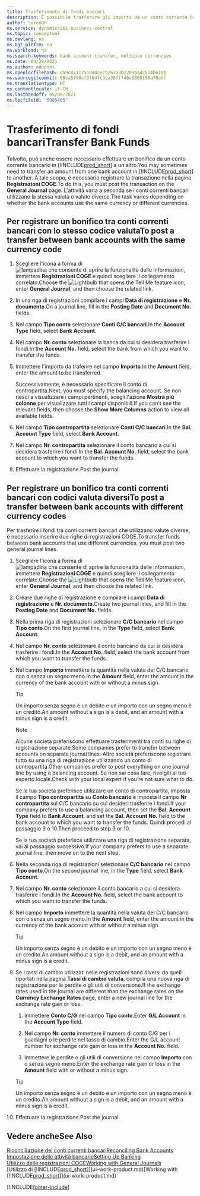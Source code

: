 ```yaml
---
title: Trasferimento di fondi bancari
description: È possibile trasferire gli importi da un conto corrente bancario a un altro, incluse le valute diverse, tramite la registrazione della transazione nelle registrazioni COGE.
author: SorenGP
ms.service: dynamics365-business-central
ms.topic: conceptual
ms.devlang: na
ms.tgt_pltfrm: na
ms.workload: na
ms.search.keywords: bank account transfer, multiple currencies
ms.date: 04/29/2021
ms.author: edupont
ms.openlocfilehash: da9c8711751040cecb267a3b2209bad2534b618b
ms.sourcegitcommit: 08ca5798cf3f04fc3ea38fff40c1860196a70adf
ms.translationtype: HT
ms.contentlocale: it-CH
ms.lasthandoff: 05/06/2021
ms.locfileid: "5985405"
---
```

# <a name="transfer-bank-funds"></a><span data-ttu-id="c0fbe-103">Trasferimento di fondi bancari</span><span class="sxs-lookup"><span data-stu-id="c0fbe-103">Transfer Bank Funds</span></span>

<span data-ttu-id="c0fbe-104">Talvolta, può anche essere necessario effettuare un bonifico da un conto corrente bancario in [!INCLUDE[prod_short](includes/prod_short.md)] a un altro.</span><span class="sxs-lookup"><span data-stu-id="c0fbe-104">You may sometimes need to transfer an amount from one bank account in [!INCLUDE[prod_short](includes/prod_short.md)] to another.</span></span> <span data-ttu-id="c0fbe-105">A tale scopo, è necessario registrare la transazione nella pagina **Registrazioni COGE**.</span><span class="sxs-lookup"><span data-stu-id="c0fbe-105">To do this, you must post the transaction on the **General Journal** page.</span></span> <span data-ttu-id="c0fbe-106">L'attività varia a seconda se i conti correnti bancari utilizzano la stessa valuta o valute diverse.</span><span class="sxs-lookup"><span data-stu-id="c0fbe-106">The task varies depending on whether the bank accounts use the same currency or different currencies.</span></span>

## <a name="to-post-a-transfer-between-bank-accounts-with-the-same-currency-code"></a><span data-ttu-id="c0fbe-107">Per registrare un bonifico tra conti correnti bancari con lo stesso codice valuta</span><span class="sxs-lookup"><span data-stu-id="c0fbe-107">To post a transfer between bank accounts with the same currency code</span></span>

1. <span data-ttu-id="c0fbe-108">Scegliere l'icona a forma di ![lampadina che consente di aprire la funzionalità delle informazioni](media/ui-search/search_small.png "Informazioni sull'operazione che si desidera eseguire"), immettere **Registrazioni COGE** e quindi scegliere il collegamento correlato.</span><span class="sxs-lookup"><span data-stu-id="c0fbe-108">Choose the ![Lightbulb that opens the Tell Me feature](media/ui-search/search_small.png "Tell me what you want to do") icon, enter **General Journal**, and then choose the related link.</span></span>
2. <span data-ttu-id="c0fbe-109">In una riga di registrazioni compilare i campi **Data di registrazione** e **Nr. documento**.</span><span class="sxs-lookup"><span data-stu-id="c0fbe-109">On a journal line, fill in the **Posting Date** and **Document No.** fields.</span></span>
3. <span data-ttu-id="c0fbe-110">Nel campo **Tipo conto** selezionare **Conti C/C bancari**.</span><span class="sxs-lookup"><span data-stu-id="c0fbe-110">In the **Account Type** field, select **Bank Account**.</span></span>
4. <span data-ttu-id="c0fbe-111">Nel campo **Nr. conto** selezionare la banca da cui si desidera trasferire i fondi.</span><span class="sxs-lookup"><span data-stu-id="c0fbe-111">In the **Account No.** field, select the bank from which you want to transfer the funds.</span></span>
5. <span data-ttu-id="c0fbe-112">Immettere l'importo da traferire nel campo **Importo**.</span><span class="sxs-lookup"><span data-stu-id="c0fbe-112">In the **Amount** field, enter the amount to be transferred.</span></span>

    <span data-ttu-id="c0fbe-113">Successivamente, è necessario specificare il conto di contropartita.</span><span class="sxs-lookup"><span data-stu-id="c0fbe-113">Next, you must specify the balancing account.</span></span> <span data-ttu-id="c0fbe-114">Se non riesci a visualizzare i campi pertinenti, scegli l'azione **Mostra più colonne** per visualizzare tutti i campi disponibili.</span><span class="sxs-lookup"><span data-stu-id="c0fbe-114">If you can't see the relevant fields, then choose the **Show More Columns** action to view all available fields.</span></span>
6. <span data-ttu-id="c0fbe-115">Nel campo **Tipo contropartita** selezionare **Conti C/C bancari**.</span><span class="sxs-lookup"><span data-stu-id="c0fbe-115">In the **Bal. Account Type** field, select **Bank Account**.</span></span>
7. <span data-ttu-id="c0fbe-116">Nel campo **Nr. contropartita** selezionare il conto bancario a cui si desidera trasferire i fondi.</span><span class="sxs-lookup"><span data-stu-id="c0fbe-116">In the **Bal. Account No.** field, select the bank account to which you want to transfer the funds.</span></span>
8. <span data-ttu-id="c0fbe-117">Effettuare la registrazione.</span><span class="sxs-lookup"><span data-stu-id="c0fbe-117">Post the journal.</span></span>

## <a name="to-post-a-transfer-between-bank-accounts-with-different-currency-codes"></a><span data-ttu-id="c0fbe-118">Per registrare un bonifico tra conti correnti bancari con codici valuta diversi</span><span class="sxs-lookup"><span data-stu-id="c0fbe-118">To post a transfer between bank accounts with different currency codes</span></span>

<span data-ttu-id="c0fbe-119">Per trasferire i fondi tra conti correnti bancari che utilizzano valute diverse, è necessario inserire due righe di registrazioni COGE.</span><span class="sxs-lookup"><span data-stu-id="c0fbe-119">To transfer funds between bank accounts that use different currencies, you must post two general journal lines.</span></span>

1. <span data-ttu-id="c0fbe-120">Scegliere l'icona a forma di ![lampadina che consente di aprire la funzionalità delle informazioni](media/ui-search/search_small.png "Informazioni sull'operazione che si desidera eseguire"), immettere **Registrazioni COGE** e quindi scegliere il collegamento correlato.</span><span class="sxs-lookup"><span data-stu-id="c0fbe-120">Choose the ![Lightbulb that opens the Tell Me feature](media/ui-search/search_small.png "Tell me what you want to do") icon, enter **General Journal**, and then choose the related link.</span></span>
2. <span data-ttu-id="c0fbe-121">Creare due righe di registrazione e compilare i campi **Data di registrazione** e **Nr. documento**.</span><span class="sxs-lookup"><span data-stu-id="c0fbe-121">Create two journal lines, and fill in the **Posting Date** and **Document No.** fields.</span></span>
3. <span data-ttu-id="c0fbe-122">Nella prima riga di registrazioni selezionare **C/C bancario** nel campo **Tipo conto**.</span><span class="sxs-lookup"><span data-stu-id="c0fbe-122">On the first journal line, in the **Type** field, select **Bank Account**.</span></span>
4. <span data-ttu-id="c0fbe-123">Nel campo **Nr. conto** selezionare il conto bancario da cui si desidera trasferire i fondi.</span><span class="sxs-lookup"><span data-stu-id="c0fbe-123">In the **Account No.** field, select the bank account from which you want to transfer the funds.</span></span>
5. <span data-ttu-id="c0fbe-124">Nel campo **Importo** immettere la quantità nella valuta del C/C bancario con o senza un segno meno.</span><span class="sxs-lookup"><span data-stu-id="c0fbe-124">In the **Amount** field, enter the amount in the currency of the bank account with or without a minus sign.</span></span>

    > [!TIP]
    > <span data-ttu-id="c0fbe-125">Un importo senza segno è un debito e un importo con un segno meno è un credito.</span><span class="sxs-lookup"><span data-stu-id="c0fbe-125">An amount without a sign is a debit, and an amount with a minus sign is a credit.</span></span>

    > [!NOTE]
    > <span data-ttu-id="c0fbe-126">Alcune società preferiscono effettuare trasferimenti tra conti su righe di registrazione separate.</span><span class="sxs-lookup"><span data-stu-id="c0fbe-126">Some companies prefer to transfer between accounts on separate journal lines.</span></span> <span data-ttu-id="c0fbe-127">Altre società preferiscono registrare tutto su una riga di registrazione utilizzando un conto di contropartita.</span><span class="sxs-lookup"><span data-stu-id="c0fbe-127">Other companies prefer to post everything on one journal line by using a balancing account.</span></span> <span data-ttu-id="c0fbe-128">Se non sai cosa fare, rivolgiti al tuo esperto locale.</span><span class="sxs-lookup"><span data-stu-id="c0fbe-128">Check with your local expert if you're not sure what to do.</span></span>
    >
    > <span data-ttu-id="c0fbe-129">Se la tua società preferisce utilizzare un conto di contropartita, imposta il campo **Tipo contropartita** su **Conto bancario** e imposta il campo **Nr contropartita** sul C/C bancario su cui desideri trasferire i fondi.</span><span class="sxs-lookup"><span data-stu-id="c0fbe-129">If your company prefers to use a balancing account, then set the **Bal. Account Type** field to **Bank Account**, and set the **Bal. Account No.** field to the bank account to which you want to transfer the funds.</span></span> <span data-ttu-id="c0fbe-130">Quindi procedi al passaggio 9 o 10.</span><span class="sxs-lookup"><span data-stu-id="c0fbe-130">Then proceed to step 9 or 10.</span></span>
    >
    > <span data-ttu-id="c0fbe-131">Se la tua società preferisce utilizzare una riga di registrazione separata, vai al passaggio successivo.</span><span class="sxs-lookup"><span data-stu-id="c0fbe-131">If your company prefers to use a separate journal line, then move on to the next step.</span></span>
6. <span data-ttu-id="c0fbe-132">Nella seconda riga di registrazioni selezionare **C/C bancario** nel campo **Tipo conto**.</span><span class="sxs-lookup"><span data-stu-id="c0fbe-132">On the second journal line, in the **Type** field, select **Bank Account**.</span></span>
7. <span data-ttu-id="c0fbe-133">Nel campo **Nr. conto** selezionare il conto bancario a cui si desidera trasferire i fondi.</span><span class="sxs-lookup"><span data-stu-id="c0fbe-133">In the **Account No.** field, select the bank account to which you want to transfer the funds.</span></span>
8. <span data-ttu-id="c0fbe-134">Nel campo **Importo** immettere la quantità nella valuta del C/C bancario con o senza un segno meno.</span><span class="sxs-lookup"><span data-stu-id="c0fbe-134">In the **Amount** field, enter the amount in the currency of the bank account with or without a minus sign.</span></span>

    > [!TIP]
    > <span data-ttu-id="c0fbe-135">Un importo senza segno è un debito e un importo con un segno meno è un credito.</span><span class="sxs-lookup"><span data-stu-id="c0fbe-135">An amount without a sign is a debit, and an amount with a minus sign is a credit.</span></span>
9. <span data-ttu-id="c0fbe-136">Se i tassi di cambio utilizzati nelle registrazioni sono diversi da quelli riportati nella pagina **Tassi di cambio valuta**, compila una nuova riga di registrazione per le perdite o gli utili di conversione.</span><span class="sxs-lookup"><span data-stu-id="c0fbe-136">If the exchange rates used in the journal are different than the exchange rates on the **Currency Exchange Rates** page, enter a new journal line for the exchange rate gain or loss.</span></span>  

    1. <span data-ttu-id="c0fbe-137">Immettere **Conto C/G** nel campo **Tipo conto**.</span><span class="sxs-lookup"><span data-stu-id="c0fbe-137">Enter **G/L Account** in the **Account Type** field.</span></span>  

    2. <span data-ttu-id="c0fbe-138">Nel campo **Nr. conto** immettere il numero di conto C/G per i guadagni o le perdite nel tasso di cambio.</span><span class="sxs-lookup"><span data-stu-id="c0fbe-138">Enter the G/L account number for exchange rate gain or loss in the **Account No.** field.</span></span>  

    3. <span data-ttu-id="c0fbe-139">Immettere le perdite o gli utili di conversione nel campo **Importo** con o senza segno meno.</span><span class="sxs-lookup"><span data-stu-id="c0fbe-139">Enter the exchange rate gain or loss in the **Amount** field with or without a minus sign.</span></span>

    > [!TIP]
    > <span data-ttu-id="c0fbe-140">Un importo senza segno è un debito e un importo con un segno meno è un credito.</span><span class="sxs-lookup"><span data-stu-id="c0fbe-140">An amount without a sign is a debit, and an amount with a minus sign is a credit.</span></span>
10. <span data-ttu-id="c0fbe-141">Effettuare la registrazione.</span><span class="sxs-lookup"><span data-stu-id="c0fbe-141">Post the journal.</span></span>

## <a name="see-also"></a><span data-ttu-id="c0fbe-142">Vedere anche</span><span class="sxs-lookup"><span data-stu-id="c0fbe-142">See Also</span></span>

[<span data-ttu-id="c0fbe-143">Riconciliazione dei conti correnti bancari</span><span class="sxs-lookup"><span data-stu-id="c0fbe-143">Reconciling Bank Accounts</span></span>](bank-manage-bank-accounts.md)  
[<span data-ttu-id="c0fbe-144">Impostazione delle attività bancarie</span><span class="sxs-lookup"><span data-stu-id="c0fbe-144">Setting Up Banking</span></span>](bank-setup-banking.md)  
[<span data-ttu-id="c0fbe-145">Utilizzo delle registrazioni COGE</span><span class="sxs-lookup"><span data-stu-id="c0fbe-145">Working with General Journals</span></span>](ui-work-general-journals.md)  
<span data-ttu-id="c0fbe-146">[Utilizzo di [!INCLUDE[prod_short](includes/prod_short.md)]](ui-work-product.md)</span><span class="sxs-lookup"><span data-stu-id="c0fbe-146">[Working with [!INCLUDE[prod_short](includes/prod_short.md)]](ui-work-product.md)</span></span>


[!INCLUDE[footer-include](includes/footer-banner.md)]